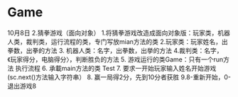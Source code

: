 # Game

10月8日
2.猜拳游戏（面向对象）
1.将猜拳游戏改造成面向对象版：玩家类，机器人类，裁判类，运行流程的类，专门写放mian方法的类
2.玩家类：玩家姓名，出拳数，出拳的方法
3. 机器人类：名字，出拳数，出挙的方法
4.裁判类：名字，《玩家得分，电脑得分〉，判断胜负的方法
5. 游戏运行的类Game：只有一个run方法 执行流程
6. 承載main方法的类 Test
7. 要求一开始玩家输入姓名开始游戏 (sc.next()方法输入字符串）
8. 赢一局得2分，先到10分者获胜
9.8-重新开始，0-退出游戏8
